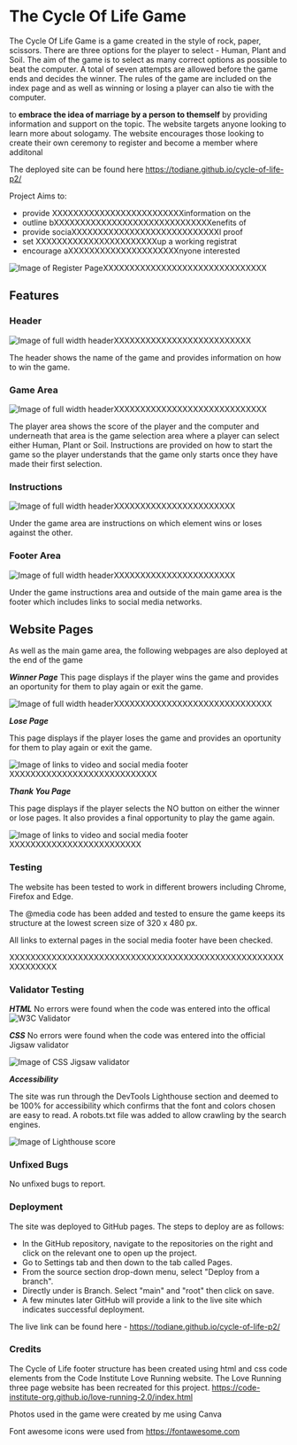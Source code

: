 # The Cycle Of Life Game

The Cycle Of Life Game is a game created in the style of rock, paper, scissors. There are three options for the player to select - Human, Plant and Soil. The aim of the game is to select as many correct options as possible to beat the computer. A total of seven attempts are allowed before the game ends and decides the winner. The rules of the game are included on the index page and as well as winning or losing a player can also tie with the computer.


 to **embrace the idea of marriage by a person to themself** by providing information and support on the topic. The website targets anyone looking to learn more about sologamy. The website encourages those looking to create their own ceremony to register and become a member where additonal 

The deployed site can be found here <https://todiane.github.io/cycle-of-life-p2/>

Project Aims to:

- provide XXXXXXXXXXXXXXXXXXXXXXXXXinformation on the 
- outline bXXXXXXXXXXXXXXXXXXXXXXXXXXXXXXenefits of
- provide sociaXXXXXXXXXXXXXXXXXXXXXXXXXXXXl proof 
- set XXXXXXXXXXXXXXXXXXXXXXXup a working registrat
- encourage aXXXXXXXXXXXXXXXXXXXXXnyone interested

![Image of Register Page](assets/images/readme-img.webp/)XXXXXXXXXXXXXXXXXXXXXXXXXXXXXXX

## Features

### **Header**

![Image of full width header](assets/images/rm-sologamy-header.webp)XXXXXXXXXXXXXXXXXXXXXXXXXX

The header shows the name of the game and provides information on how to win the game.

### **Game Area**

![Image of full width header](assets/images/rm-sologamy-header.webp)XXXXXXXXXXXXXXXXXXXXXXXXXXXXX

The player area shows the score of the player and the computer and underneath that area is the game selection area where a player can select either Human, Plant or Soil. Instructions are provided on how to start the game so the player understands that the game only starts once they have made their first selection.

### **Instructions**

![Image of full width header](assets/images/rm-sologamy-header.webp)XXXXXXXXXXXXXXXXXXXXXXX

Under the game area are instructions on which element wins or loses against the other.

### **Footer Area**

![Image of full width header](assets/images/rm-sologamy-header.webp)XXXXXXXXXXXXXXXXXXXXXXX

Under the game instructions area and outside of the main game area is the footer which includes links to social media networks.

## **Website Pages**

As well as the main game area, the following webpages are also deployed at the end of the game

***Winner Page***
This page displays if the player wins the game and provides an oportunity for them to play again or exit the game.

![Image of full width header](assets/images/rm-sologamy-header.webp)XXXXXXXXXXXXXXXXXXXXXXXXXXXXXX


***Lose Page***

This page displays if the player loses the game and provides an oportunity for them to play again or exit the game.

![Image of links to video and social media footer](assets/images/rm-success.webp)XXXXXXXXXXXXXXXXXXXXXXXXXXXX

***Thank You Page***

This page displays if the player selects the NO button on either the winner or lose pages. It also provides a final opportunity to play the game again.

![Image of links to video and social media footer](assets/images/rm-success.webp)XXXXXXXXXXXXXXXXXXXXXXXXX

### **Testing**

The website has been tested to work in different browers including Chrome, Firefox and Edge.

The @media code has been added and tested to ensure the game keeps its structure at the lowest screen size of 320 x 480 px.

All links to external pages in the social media footer have been checked.

XXXXXXXXXXXXXXXXXXXXXXXXXXXXXXXXXXXXXXXXXXXXXXXXXXXXXXXXXXXXX

### **Validator Testing**

***HTML***
No errors were found when the code was entered into the offical ![W3C Validator](assets/images/rm-w3c-validator.webp)

***CSS***
No errors were found when the code was entered into the official Jigsaw validator

![Image of CSS Jigsaw validator](assets/images/rm-w3c-css.webp/)

***Accessibility***

The site was run through the DevTools Lighthouse section and deemed to be 100% for accessibility which confirms that the font and colors chosen are easy to read. A robots.txt file was added to allow crawling by the search engines.

![Image of Lighthouse score](assets/images/rm-lighthouse-score.webp/)

### **Unfixed Bugs**

No unfixed bugs to report.

### **Deployment**

The site was deployed to GitHub pages. The steps to deploy are as follows:

- In the GitHub repository, navigate to the repositories on the right and click on the relevant one to open up the project.
- Go to Settings tab and then down to the tab called Pages.
- From the source section drop-down menu, select "Deploy from a branch".
- Directly under is Branch. Select "main" and "root" then click on save.
- A few minutes later GitHub will provide a link to the live site which indicates successful deployment.

The live link can be found here - <https://todiane.github.io/cycle-of-life-p2/>

### **Credits**

The Cycle of Life footer structure has been created using html and css code elements from the  Code Institute Love Running website. The Love Running three page website has been recreated for this project. <https://code-institute-org.github.io/love-running-2.0/index.html>

Photos used in the game were created by me using Canva

Font awesome icons were used from <https://fontawesome.com>
